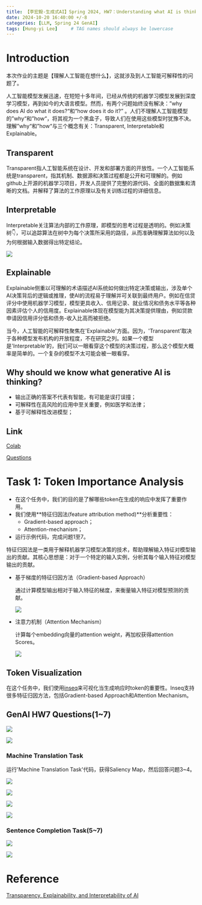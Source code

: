 ```yaml
---
title: 【李宏毅-生成式AI】Spring 2024, HW7：Understanding what AI is thinking
date: 2024-10-20 16:40:00 +/-8
categories: [LLM, Spring 24 GenAI]
tags: [Hung-yi Lee]     # TAG names should always be lowercase
---
```


# Introduction

本次作业的主题是【理解人工智能在想什么】，这就涉及到人工智能可解释性的问题了。

人工智能模型发展迅速，在短短十多年间，已经从传统的机器学习模型发展到深度学习模型，再到如今的大语言模型。然而，有两个问题始终没有解决：”why does AI do what it does?“和“how does it do it?” 。人们不理解人工智能模型的”why“和”how“，将其视为一个黑盒子，导致人们在使用这些模型时犹豫不决。理解”why“和”how“与三个概念有关：Transparent, Interpretable和Explainable。

## Transparent

Transparent指人工智能系统在设计、开发和部署方面的开放性。一个人工智能系统是transparent，指其机制、数据源和决策过程都是公开和可理解的。例如github上开源的机器学习项目，开发人员提供了完整的源代码、全面的数据集和清晰的文档。并解释了算法的工作原理以及有关训练过程的详细信息。

## Interpretable

Interpretable关注算法内部的工作原理，即模型的思考过程是透明的。例如决策树👇，可以追踪算法在树中为每个决策所采用的路径，从而准确理解算法如何以及为何根据输入数据得出特定结论。

![](../assets/images/Hung-yi_Lee/Decision_tree_model.png)

## Explainable

Explainable侧重以可理解的术语描述AI系统如何做出特定决策或输出，涉及单个AI决策背后的逻辑或推理，使AI的流程易于理解并可关联到最终用户。例如在信贷评分中使用机器学习模型，模型更具收入、信用记录、就业情况和债务水平等各种因素评估个人的信用度。Explainable体现在模型能为其决策提供理由，例如贷款申请因信用评分低和债务-收入比高而被拒绝。

当今，人工智能的可解释性聚焦在'Explainable'方面。因为，'Transparent'取决于各种模型发布机构的开放程度，不在研究之列。如果一个模型是'Interpretable'的，我们可以一眼看穿这个模型的决策过程，那么这个模型大概率是简单的。一个复杂的模型不太可能会被一眼看穿。

## Why should we know what generative AI is thinking?

- 输出正确的答案不代表有智能，有可能是误打误撞；
- 可解释性在高风险的应用中至关重要，例如医学和法律；
- 基于可解释性改进模型；

## Link

[Colab](https://colab.research.google.com/drive/1iORu8cc7dPzooVGNwsGidQ4xIAyDxF6x?usp=sharing)

[Questions](https://hackmd.io/@reu7cWRzREKcA7gfMs6hxw/SyOYywp6a)

# Task 1: Token Importance Analysis

- 在这个任务中，我们的目的是了解哪些token在生成的响应中发挥了重要作用。
- 我们使用**特征归因法(feature attribution method)**分析重要性：
  - Gradient-based approach；
  - Attention-mechanism；
- 运行示例代码，完成问题1至7。

特征归因法是一类用于解释机器学习模型决策的技术，帮助理解输入特征对模型输出的贡献。其核心思想是：对于一个特定的输入实例，分析其每个输入特征对模型输出的贡献。

- 基于梯度的特征归因方法（Gradient-based Approach）

  通过计算模型输出相对于输入特征的梯度，来衡量输入特征对模型预测的贡献。

  ![](../assets/images/Hung-yi_Lee/hw7-1.PNG)

- 注意力机制（Attention Mechanism）

  计算每个embedding向量的attention weight，再加权获得attention Scores。

  ![](../assets/images/Hung-yi_Lee/hw7-2.PNG)

## Token Visualization

在这个任务中，我们使用[inseq](https://github.com/inseq-team/inseq/)来可视化当生成响应时token的重要性。Inseq支持很多特征归因方法，包括Gradient-based Approach和Attention Mechanism。

## GenAI HW7 Questions(1~7)

![](../assets/images/Hung-yi_Lee/hw7-3.PNG)

![](../assets/images/Hung-yi_Lee/hw7-4.PNG)

### Machine Translation Task

运行'Machine Translation Task'代码，获得Saliency Map，然后回答问题3~4。

![](../assets/images/Hung-yi_Lee/hw7-6.PNG)

![](../assets/images/Hung-yi_Lee/hw7-7.PNG)

![](../assets/images/Hung-yi_Lee/hw7-5.PNG)

![](../assets/images/Hung-yi_Lee/hw7-8.PNG)

### Sentence Completion Task(5~7)

![](../assets/images/Hung-yi_Lee/hw7-9.PNG)

![](../assets/images/Hung-yi_Lee/hw7-10.png)

# Reference

[Transparency, Explainability, and Interpretability of AI](https://www.cimplifi.com/resources/transparency-explainability-and-interpretability-of-ai/)




